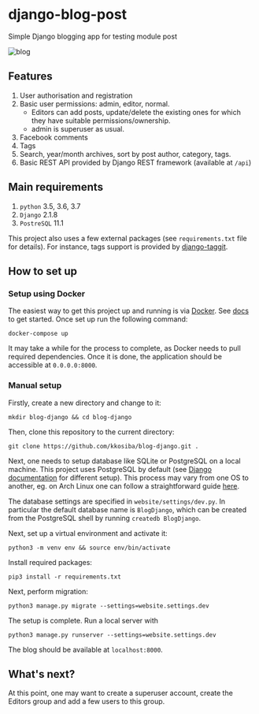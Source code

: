 # django-blog-post
Simple Django blogging app for testing module post

 ![blog](https://github.com/kkosiba/blog-django/blob/master/pics/main.png)

Features
--------
1. User authorisation and registration
2. Basic user permissions: admin, editor, normal.
	- Editors can add posts, update/delete the existing ones for which they have suitable
	  permissions/ownership.
	- admin is superuser as usual.
3. Facebook comments
4. Tags
5. Search, year/month archives, sort by post author, category, tags.
6. Basic REST API provided by Django REST framework (available at `/api`)

Main requirements
------------

1. `python` 3.5, 3.6, 3.7
2. `Django` 2.1.8
3. `PostreSQL` 11.1

This project also uses a few external packages (see `requirements.txt` file for details).
For instance, tags support is provided by [django-taggit](https://github.com/alex/django-taggit).


## How to set up

### Setup using Docker

The easiest way to get this project up and running is via [Docker](https://www.docker.com/). See [docs](https://docs.docker.com/get-started/) to get started. Once set up run the following command:

`docker-compose up`

It may take a while for the process to complete, as Docker needs to pull required dependencies. Once it is done, the application should be accessible at `0.0.0.0:8000`. 

### Manual setup

Firstly, create a new directory and change to it:

`mkdir blog-django && cd blog-django`

Then, clone this repository to the current directory:

`git clone https://github.com/kkosiba/blog-django.git .`


Next, one needs to setup database like SQLite or PostgreSQL on a local machine. This project uses PostgreSQL by default (see [Django documentation](https://docs.djangoproject.com/en/2.1/ref/settings/#databases) for different setup). This process may vary from one OS to another, eg. on Arch Linux one can follow a straightforward guide [here](https://wiki.archlinux.org/index.php/PostgreSQL).

The database settings are specified in `website/settings/dev.py`. In particular the default database name is `BlogDjango`, which can be created from the PostgreSQL shell by running `createdb BlogDjango`.


Next, set up a virtual environment and activate it:

`python3 -m venv env && source env/bin/activate`

Install required packages:

`pip3 install -r requirements.txt`

Next, perform migration:

`python3 manage.py migrate --settings=website.settings.dev`

The setup is complete. Run a local server with

`python3 manage.py runserver --settings=website.settings.dev`

The blog should be available at `localhost:8000`.

## What's next?

At this point, one may want to create a superuser account, create the Editors group and add a few users to this group.